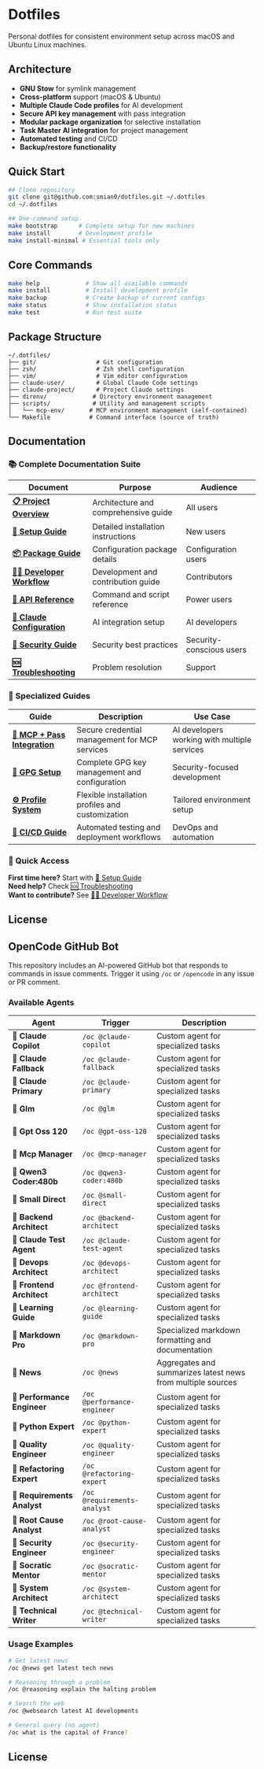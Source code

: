 # Dotfiles

Personal dotfiles for consistent environment setup across macOS and Ubuntu Linux machines.

## Architecture

- **GNU Stow** for symlink management
- **Cross-platform** support (macOS & Ubuntu)
- **Multiple Claude Code profiles** for AI development
- **Secure API key management** with pass integration
- **Modular package organization** for selective installation
- **Task Master AI integration** for project management
- **Automated testing** and CI/CD
- **Backup/restore functionality**

## Quick Start

```bash
## Clone repository
git clone git@github.com:smian0/dotfiles.git ~/.dotfiles
cd ~/.dotfiles

## One-command setup
make bootstrap      # Complete setup for new machines
make install        # Development profile
make install-minimal # Essential tools only
```

## Core Commands

```bash
make help             # Show all available commands
make install          # Install development profile
make backup           # Create backup of current configs
make status           # Show installation status
make test             # Run test suite
```

## Package Structure

```text
~/.dotfiles/
├── git/                 # Git configuration
├── zsh/                 # Zsh shell configuration
├── vim/                 # Vim editor configuration
├── claude-user/         # Global Claude Code settings
├── claude-project/      # Project Claude settings
├── direnv/             # Directory environment management
├── scripts/            # Utility and management scripts
│   └── mcp-env/       # MCP environment management (self-contained)
└── Makefile           # Command interface (source of truth)
```

## Documentation

### 📚 Complete Documentation Suite

| Document | Purpose | Audience |
|----------|---------|----------|
| **[📋 Project Overview](docs/PROJECT-OVERVIEW.md)** | Architecture and comprehensive guide | All users |
| **[🚀 Setup Guide](docs/SETUP.md)** | Detailed installation instructions | New users |
| **[📦 Package Guide](docs/PACKAGE-GUIDE.md)** | Configuration package details | Configuration users |
| **[👨‍💻 Developer Workflow](docs/DEVELOPER-WORKFLOW.md)** | Development and contribution guide | Contributors |
| **[📖 API Reference](docs/API-REFERENCE.md)** | Command and script reference | Power users |
| **[🤖 Claude Configuration](docs/CLAUDE.md)** | AI integration setup | AI developers |
| **[🔐 Security Guide](docs/SECURITY.md)** | Security best practices | Security-conscious users |
| **[🆘 Troubleshooting](docs/TROUBLESHOOTING.md)** | Problem resolution | Support |

### 🔧 Specialized Guides

| Guide | Description | Use Case |
|-------|-------------|----------|
| **[🔐 MCP + Pass Integration](scripts/mcp-env/README.md)** | Secure credential management for MCP services | AI developers working with multiple services |
| **[🔑 GPG Setup](docs/GPG-SETUP.md)** | Complete GPG key management and configuration | Security-focused development |
| **[⚙️ Profile System](PROFILES.md)** | Flexible installation profiles and customization | Tailored environment setup |
| **[🔄 CI/CD Guide](docs/CI.md)** | Automated testing and deployment workflows | DevOps and automation |

### 🎯 Quick Access

**First time here?** Start with [🚀 Setup Guide](docs/SETUP.md)  
**Need help?** Check [🆘 Troubleshooting](docs/TROUBLESHOOTING.md)  
**Want to contribute?** See [👨‍💻 Developer Workflow](docs/DEVELOPER-WORKFLOW.md)

## License
## OpenCode GitHub Bot

This repository includes an AI-powered GitHub bot that responds to commands in issue comments. Trigger it using `/oc` or `/opencode` in any issue or PR comment.

### Available Agents

| Agent | Trigger | Description |
|-------|---------|-------------|
| 🤖 **Claude Copilot** | `/oc @claude-copilot` | Custom agent for specialized tasks |
| 🤖 **Claude Fallback** | `/oc @claude-fallback` | Custom agent for specialized tasks |
| 🤖 **Claude Primary** | `/oc @claude-primary` | Custom agent for specialized tasks |
| 🤖 **Glm** | `/oc @glm` | Custom agent for specialized tasks |
| 🤖 **Gpt Oss 120** | `/oc @gpt-oss-120` | Custom agent for specialized tasks |
| 🤖 **Mcp Manager** | `/oc @mcp-manager` | Custom agent for specialized tasks |
| 🤖 **Qwen3 Coder:480b** | `/oc @qwen3-coder:480b` | Custom agent for specialized tasks |
| 🤖 **Small Direct** | `/oc @small-direct` | Custom agent for specialized tasks |
| 🤖 **Backend Architect** | `/oc @backend-architect` | Custom agent for specialized tasks |
| 🤖 **Claude Test Agent** | `/oc @claude-test-agent` | Custom agent for specialized tasks |
| 🤖 **Devops Architect** | `/oc @devops-architect` | Custom agent for specialized tasks |
| 🤖 **Frontend Architect** | `/oc @frontend-architect` | Custom agent for specialized tasks |
| 🤖 **Learning Guide** | `/oc @learning-guide` | Custom agent for specialized tasks |
| 📝 **Markdown Pro** | `/oc @markdown-pro` | Specialized markdown formatting and documentation |
| 📰 **News** | `/oc @news` | Aggregates and summarizes latest news from multiple sources |
| 🤖 **Performance Engineer** | `/oc @performance-engineer` | Custom agent for specialized tasks |
| 🤖 **Python Expert** | `/oc @python-expert` | Custom agent for specialized tasks |
| 🤖 **Quality Engineer** | `/oc @quality-engineer` | Custom agent for specialized tasks |
| 🤖 **Refactoring Expert** | `/oc @refactoring-expert` | Custom agent for specialized tasks |
| 🤖 **Requirements Analyst** | `/oc @requirements-analyst` | Custom agent for specialized tasks |
| 🤖 **Root Cause Analyst** | `/oc @root-cause-analyst` | Custom agent for specialized tasks |
| 🤖 **Security Engineer** | `/oc @security-engineer` | Custom agent for specialized tasks |
| 🤖 **Socratic Mentor** | `/oc @socratic-mentor` | Custom agent for specialized tasks |
| 🤖 **System Architect** | `/oc @system-architect` | Custom agent for specialized tasks |
| 🤖 **Technical Writer** | `/oc @technical-writer` | Custom agent for specialized tasks |

### Usage Examples

```bash
# Get latest news
/oc @news get latest tech news

# Reasoning through a problem
/oc @reasoning explain the halting problem

# Search the web
/oc @websearch latest AI developments

# General query (no agent)
/oc what is the capital of France?
```

## License
